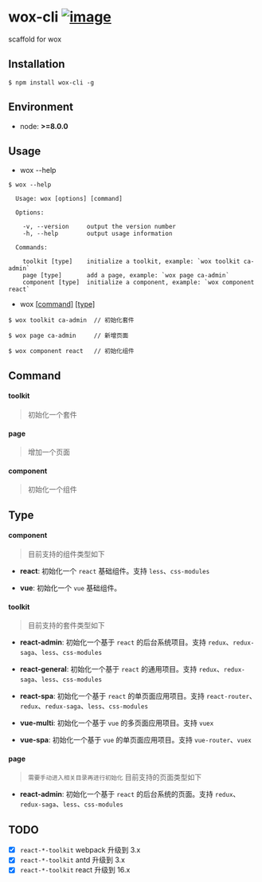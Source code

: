 # wox-cli  [![image](https://img.shields.io/npm/v/wox-cli.svg)](https://www.npmjs.com/package/wox-cli)

scaffold for wox

## Installation

```
$ npm install wox-cli -g
```

## Environment

* node: **>=8.0.0**

## Usage

* wox --help

```
$ wox --help

  Usage: wox [options] [command]

  Options:

    -v, --version     output the version number
    -h, --help        output usage information

  Commands:

    toolkit [type]    initialize a toolkit, example: `wox toolkit ca-admin`
    page [type]       add a page, example: `wox page ca-admin`
    component [type]  initialize a component, example: `wox component react`
```

* wox [[command]](#command) [[type]](#type)

```
$ wox toolkit ca-admin  // 初始化套件

$ wox page ca-admin     // 新增页面

$ wox component react   // 初始化组件
```

## Command

#### toolkit

> 初始化一个套件

#### page

> 增加一个页面

#### component

> 初始化一个组件


## Type

#### component

> 目前支持的组件类型如下

* **react**: 初始化一个 `react` 基础组件。支持 `less`、`css-modules`

* **vue**: 初始化一个 `vue` 基础组件。

#### toolkit

> 目前支持的套件类型如下

* **react-admin**: 初始化一个基于 `react` 的后台系统项目。支持 `redux`、`redux-saga`、`less`、`css-modules`

* **react-general**: 初始化一个基于 `react` 的通用项目。支持 `redux`、`redux-saga`、`less`、`css-modules`

* **react-spa**: 初始化一个基于 `react` 的单页面应用项目。支持 `react-router`、`redux`、`redux-saga`、`less`、`css-modules`

* **vue-multi**: 初始化一个基于 `vue` 的多页面应用项目。支持 `vuex`

* **vue-spa**: 初始化一个基于 `vue` 的单页面应用项目。支持 `vue-router`、`vuex`

#### page

> `需要手动进入相关目录再进行初始化` 目前支持的页面类型如下

* **react-admin**: 初始化一个基于 `react` 的后台系统的页面。支持 `redux`、`redux-saga`、`less`、`css-modules`

## TODO

- [x] `react-*-toolkit` webpack 升级到 3.x
- [x] `react-*-toolkit` antd 升级到 3.x
- [x] `react-*-toolkit` react 升级到 16.x
